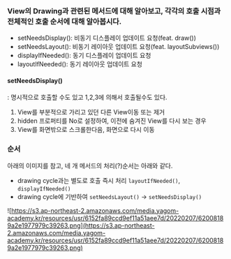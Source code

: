 ### View의 Drawing과 관련된 메서드에 대해 알아보고, 각각의 호출 시점과 전체적인 호출 순서에 대해 알아봅시다.

* setNeedsDisplay(): 비동기 디스플레이 업데이트 요청(feat. draw())
* setNeedsLayout(): 비동기 레이아웃 업데이트 요청(feat. layoutSubviews())
* displayIfNeeded(): 동기 디스플레이 업데이트 요청
* layoutIfNeeded(): 동기 레이아웃 업데이트 요청

#### setNeedsDisplay()
: 명시적으로 호출할 수도 있고 1,2,3에 의해서 호출될수도 있다.
1. View를 부분적으로 가리고 있던 다른 View이동 또는 제거
2. hidden 프로퍼티를 No로 설정하여, 이전에 숨겨진 View를 다시 보는 경우
3. View를 화면밖으로 스크롤한다음, 화면으로 다시 이동

### 순서
아래의 이미지를 참고, 네 개 메서드의 처리(?)순서는 아래와 같다.
* drawing cycle과는 별도로 호출 즉시 처리
`layoutIfNeeded()`, `displayIfNeeded()`
* drawing cycle에 기반하여
`setNeedsLayout()` -> `setNeedsDisplay()`

![https://s3.ap-northeast-2.amazonaws.com/media.yagom-academy.kr/resources/usr/6152fa89ccd9ef11a51aee7d/20220207/62008189a2e1977979c39263.png](https://s3.ap-northeast-2.amazonaws.com/media.yagom-academy.kr/resources/usr/6152fa89ccd9ef11a51aee7d/20220207/62008189a2e1977979c39263.png)